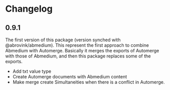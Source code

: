# Changelog

## 0.9.1

The first version of this package (version synched with @abrovink/abmedium). This represent the first approach to combine Abmedium with Automerge. Basically it merges the exports of Automerge with those of Abmedium, and then this package replaces some of the exports.

- Add txt value type
- Create Automerge documents with Abmedium content
- Make merge create Simultaneities when there is a conflict in Automerge.
